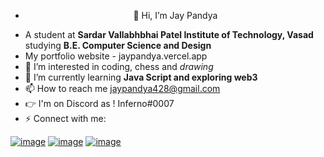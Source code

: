 -  <p align="center">👋 Hi, I’m Jay Pandya </p>
-  A student at **Sardar Vallabhbhai Patel Institute of Technology, Vasad** studying **B.E.  Computer Science and Design**
-  My portfolio website - jaypandya.vercel.app
- 👀 I’m interested in coding, chess and *drawing*
- 🌱 I’m currently learning **Java Script and exploring web3**
- 📫 How to reach me jaypandya428@gmail.com 
- 👉 I'm on Discord as ! Inferno#0007
- ⚡ Connect with me:

[![image](https://user-images.githubusercontent.com/113614843/217881568-0b2e736c-06be-49d0-9ec6-01c517c9d1ce.png)](https://twitter.com/JP_0017) [![image](https://user-images.githubusercontent.com/113614843/217881727-83dbe915-ea72-415a-b658-15452ed23af6.png)](https://www.instagram.com/jaypandya9904/) [![image](https://user-images.githubusercontent.com/113614843/217882035-aaad2b8f-7d73-4f40-9c38-f23237def490.png)](https://www.linkedin.com/in/jay-pandya9904/)






                    

<!---
Infern07/Infern07 is a ✨ special ✨ repository because its `README.md` (this file) appears on your GitHub profile.
You can click the Preview link to take a look at your changes.
--->
